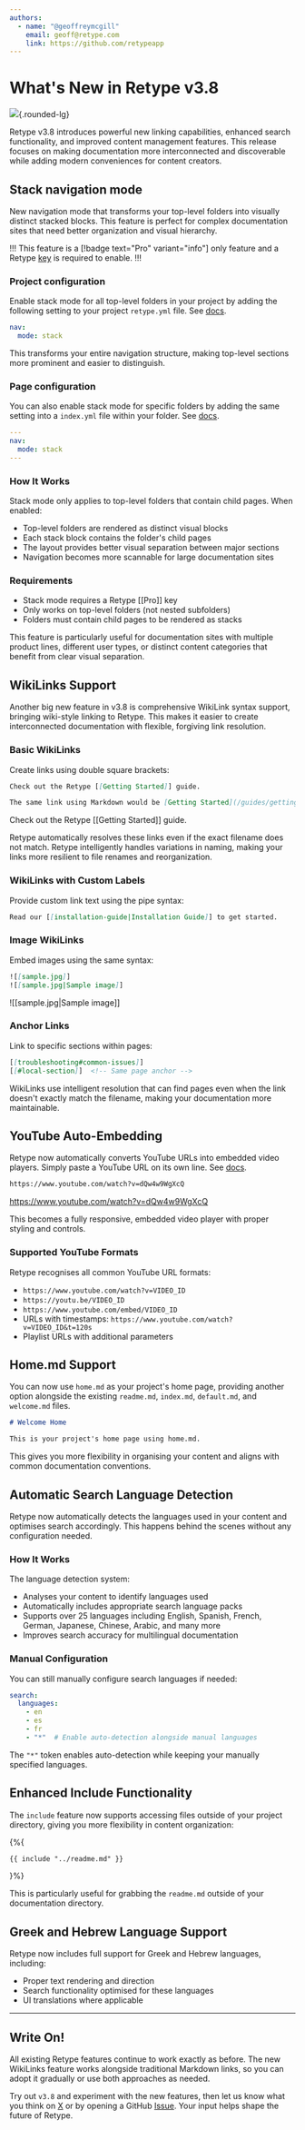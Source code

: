 ```yaml
---
authors:
  - name: "@geoffreymcgill"
    email: geoff@retype.com
    link: https://github.com/retypeapp
---
```

# What's New in Retype v3.8

![](/static/blog/2025-05-04.png){.rounded-lg}

Retype v3.8 introduces powerful new linking capabilities, enhanced search functionality, and improved content management features. This release focuses on making documentation more interconnected and discoverable while adding modern conveniences for content creators.

## Stack navigation mode

New navigation mode that transforms your top-level folders into visually distinct stacked blocks. This feature is perfect for complex documentation sites that need better organization and visual hierarchy.

!!!
This feature is a [!badge text="Pro" variant="info"] only feature and a Retype [key](/pro/pro.md) is required to enable.
!!!

### Project configuration

Enable stack mode for all top-level folders in your project by adding the following setting to your project `retype.yml` file. See [docs](/configuration/project.md#nav-mode).

```yaml retype.yml
nav:
  mode: stack
```

This transforms your entire navigation structure, making top-level sections more prominent and easier to distinguish.

### Page configuration

You can also enable stack mode for specific folders by adding the same setting into a `index.yml` file within your folder. See [docs](/configuration/page.md#nav-mode).

```yaml index.yml
---
nav:
  mode: stack
---
```

### How It Works

Stack mode only applies to top-level folders that contain child pages. When enabled:

- Top-level folders are rendered as distinct visual blocks
- Each stack block contains the folder's child pages
- The layout provides better visual separation between major sections
- Navigation becomes more scannable for large documentation sites

### Requirements

- Stack mode requires a Retype [[Pro]] key
- Only works on top-level folders (not nested subfolders)
- Folders must contain child pages to be rendered as stacks

This feature is particularly useful for documentation sites with multiple product lines, different user types, or distinct content categories that benefit from clear visual separation.

## WikiLinks Support

Another big new feature in v3.8 is comprehensive WikiLink syntax support, bringing wiki-style linking to Retype. This makes it easier to create interconnected documentation with flexible, forgiving link resolution.

### Basic WikiLinks

Create links using double square brackets:

```markdown
Check out the Retype [[Getting Started]] guide.

The same link using Markdown would be [Getting Started](/guides/getting-started.md).
```

Check out the Retype [[Getting Started]] guide.

Retype automatically resolves these links even if the exact filename does not match. Retype intelligently handles variations in naming, making your links more resilient to file renames and reorganization.

### WikiLinks with Custom Labels

Provide custom link text using the pipe syntax:

```markdown
Read our [[installation-guide|Installation Guide]] to get started.
```

### Image WikiLinks

Embed images using the same syntax:

```markdown
![[sample.jpg]]
![[sample.jpg|Sample image]]
```

![[sample.jpg|Sample image]]

### Anchor Links

Link to specific sections within pages:

```markdown
[[troubleshooting#common-issues]]
[[#local-section]]  <!-- Same page anchor -->
```

WikiLinks use intelligent resolution that can find pages even when the link doesn't exactly match the filename, making your documentation more maintainable.

## YouTube Auto-Embedding

Retype now automatically converts YouTube URLs into embedded video players. Simply paste a YouTube URL on its own line. See [docs](/components/youtube.md).

```markdown
https://www.youtube.com/watch?v=dQw4w9WgXcQ
```

https://www.youtube.com/watch?v=dQw4w9WgXcQ

This becomes a fully responsive, embedded video player with proper styling and controls.

### Supported YouTube Formats

Retype recognises all common YouTube URL formats:

- `https://www.youtube.com/watch?v=VIDEO_ID`
- `https://youtu.be/VIDEO_ID`
- `https://www.youtube.com/embed/VIDEO_ID`
- URLs with timestamps: `https://www.youtube.com/watch?v=VIDEO_ID&t=120s`
- Playlist URLs with additional parameters

## Home.md Support

You can now use `home.md` as your project's home page, providing another option alongside the existing `readme.md`, `index.md`, `default.md`, and `welcome.md` files.

```md home.md
# Welcome Home

This is your project's home page using home.md.
```

This gives you more flexibility in organising your content and aligns with common documentation conventions.

## Automatic Search Language Detection

Retype now automatically detects the languages used in your content and optimises search accordingly. This happens behind the scenes without any configuration needed.

### How It Works

The language detection system:
- Analyses your content to identify languages used
- Automatically includes appropriate search language packs
- Supports over 25 languages including English, Spanish, French, German, Japanese, Chinese, Arabic, and many more
- Improves search accuracy for multilingual documentation

### Manual Configuration

You can still manually configure search languages if needed:

```yaml
search:
  languages:
    - en
    - es
    - fr
    - "*"  # Enable auto-detection alongside manual languages
```

The `"*"` token enables auto-detection while keeping your manually specified languages.

## Enhanced Include Functionality

The `include` feature now supports accessing files outside of your project directory, giving you more flexibility in content organization:

{%{
```md /docs/readme.md
{{ include "../readme.md" }}
```
}%}

This is particularly useful for grabbing the `readme.md` outside of your documentation directory.

## Greek and Hebrew Language Support

Retype now includes full support for Greek and Hebrew languages, including:
- Proper text rendering and direction
- Search functionality optimised for these languages
- UI translations where applicable

---

## Write On!

All existing Retype features continue to work exactly as before. The new WikiLinks feature works alongside traditional Markdown links, so you can adopt it gradually or use both approaches as needed.

Try out `v3.8` and experiment with the new features, then let us know what you think on [X](https://x.com/retypeapp) or by opening a GitHub [Issue](https://github.com/retypeapp/retype/issues). Your input helps shape the future of Retype.
